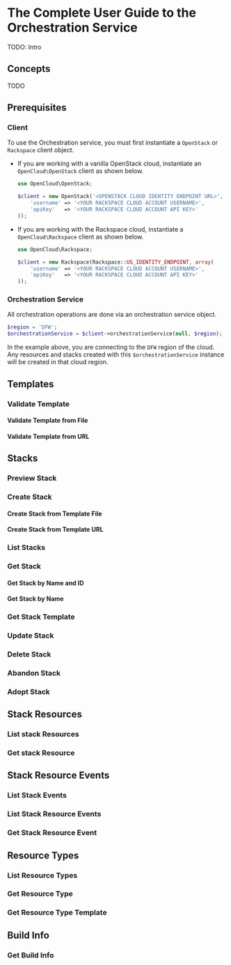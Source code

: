 # The Complete User Guide to the Orchestration Service

TODO: Intro

## Concepts

TODO

## Prerequisites

### Client
To use the Orchestration service, you must first instantiate a `OpenStack` or `Rackspace` client object.

* If you are working with a vanilla OpenStack cloud, instantiate an `OpenCloud\OpenStack` client as shown below.

    ```php
    use OpenCloud\OpenStack;

    $client = new OpenStack('<OPENSTACK CLOUD IDENTITY ENDPOINT URL>', array(
        'username' => '<YOUR RACKSPACE CLOUD ACCOUNT USERNAME>',
        'apiKey'   => '<YOUR RACKSPACE CLOUD ACCOUNT API KEY>'
    ));
    ```

* If you are working with the Rackspace cloud, instantiate a `OpenCloud\Rackspace` client as shown below.

    ```php
    use OpenCloud\Rackspace;

    $client = new Rackspace(Rackspace::US_IDENTITY_ENDPOINT, array(
        'username' => '<YOUR RACKSPACE CLOUD ACCOUNT USERNAME>',
        'apiKey'   => '<YOUR RACKSPACE CLOUD ACCOUNT API KEY>'
    ));
    ```

### Orchestration Service
All orchestration operations are done via an orchestration service object.

```php
$region = 'DFW';
$orchestrationService = $client->orchestrationService(null, $region);
```

In the example above, you are connecting to the ``DFW`` region of the cloud. Any resources and stacks created with this `$orchestrationService` instance will be created in that cloud region.

## Templates
### Validate Template
#### Validate Template from File
#### Validate Template from URL

## Stacks

### Preview Stack
### Create Stack
#### Create Stack from Template File
#### Create Stack from Template URL
### List Stacks
### Get Stack
#### Get Stack by Name and ID
#### Get Stack by Name
### Get Stack Template
### Update Stack
### Delete Stack
### Abandon Stack
### Adopt Stack

## Stack Resources

### List stack Resources
### Get stack Resource

## Stack Resource Events

### List Stack Events
### List Stack Resource Events
### Get Stack Resource Event

## Resource Types

### List Resource Types
### Get Resource Type
### Get Resource Type Template

## Build Info

### Get Build Info
